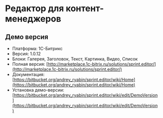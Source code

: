 # Редактор для контент-менеджеров #
## Демо версия ##
* Платформа: 1С-Битрикс
* Версия: 1.0.12
* Блоки: Галерея, Заголовок, Текст, Картинка, Видео, Список
* Полная версия: [http://marketplace.1c-bitrix.ru/solutions/sprint.editor/](http://marketplace.1c-bitrix.ru/solutions/sprint.editor/)
* Документация: [https://bitbucket.org/andrey_ryabin/sprint.editor/wiki/Home](https://bitbucket.org/andrey_ryabin/sprint.editor/wiki/Home)
* Установка демо-версии: [https://bitbucket.org/andrey_ryabin/sprint.editor/wiki/edit/DemoVersion](https://bitbucket.org/andrey_ryabin/sprint.editor/wiki/edit/DemoVersion)
